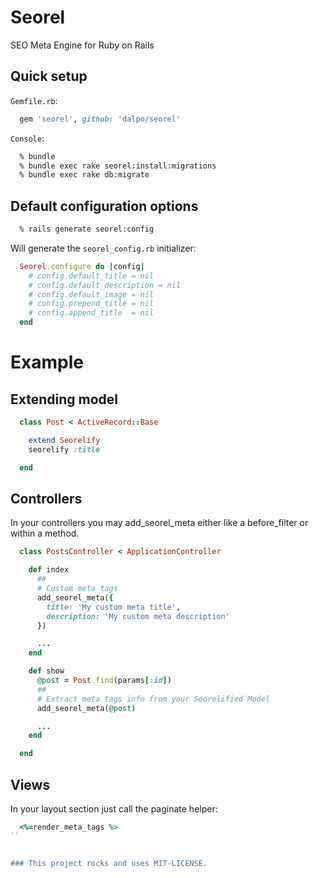 # Seorel

SEO Meta Engine for Ruby on Rails

## Quick setup


`Gemfile.rb`:

```ruby
  gem 'seorel', github: 'dalpo/seorel'
```

`Console`:
```bash
  % bundle
  % bundle exec rake seorel:install:migrations
  % bundle exec rake db:migrate
```

## Default configuration options

```bash
  % rails generate seorel:config
```

Will generate the `seorel_config.rb` initializer:

```ruby
  Seorel.configure do |config|
    # config.default_title = nil
    # config.default_description = nil
    # config.default_image = nil
    # config.prepend_title = nil
    # config.append_title  = nil
  end
```


# Example

## Extending model

```ruby
  class Post < ActiveRecord::Base

    extend Seorelify
    seorelify :title

  end
```


## Controllers
In your controllers you may add\_seorel\_meta either like a before\_filter or within a method.

```ruby
  class PostsController < ApplicationController

    def index
      ##
      # Custom meta tags
      add_seorel_meta({
        title: 'My custom meta title',
        description: 'My custom meta description'
      })

      ...
    end

    def show
      @post = Post.find(params[:id])
      ##
      # Extract meta tags info from your Seorelified Model
      add_seorel_meta(@post)

      ...
    end

  end
```

## Views

In your layout <head></head> section just call the paginate helper:

```ruby
  <%=render_meta_tags %>
``


### This project rocks and uses MIT-LICENSE.
